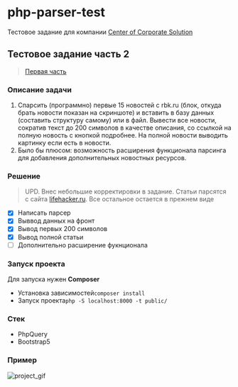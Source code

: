 # php-parser-test

Тестовое задание для компании [Center of Corporate Solution](https://ru-ccs.com/)

## Тестовое задание часть 2

> [Первая часть](https://github.com/PistrunXvX/shop-table)

### Описание задачи

1. Спарсить (программно) первые 15 новостей с rbk.ru (блок, откуда брать новости показан на скриншоте) и вставить в базу данных (составить структуру самому) или в файл. Вывести все новости, сократив текст до 200 символов в качестве описания, со ссылкой на полную новость с кнопкой подробнее. На полной новости выводить картинку если есть в новости.
2. Было бы плюсом: возможность расширения функционала парсинга для добавления дополнительных новостных ресурсов.

### Решение

> UPD. Внес небольшие корректировки в задание. Статьи парсятся с сайта [lifehacker.ru](https://lifehacker.ru/). Все остальное остается в прежнем виде

- [x] Написать парсер
- [x] Выввод данных на фронт
- [x] Вывод первых 200 символов
- [x] Вывод полной статьи
- [ ] Дополнительно расширение фукнционала

### Запуск проекта

Для запуска нужен **Composer**
- Установка зависимостей`composer install`
- Запуск проекта`php -S localhost:8000 -t public/`


### Стек

- PhpQuery
- Bootstrap5

### Пример

![project_gif](https://user-images.githubusercontent.com/38291801/158625777-5d224f7e-d30b-46d3-a434-4b3c55ac6833.gif)


